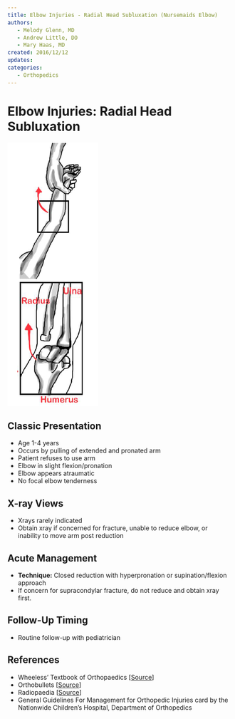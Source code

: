 ```yaml
---
title: Elbow Injuries - Radial Head Subluxation (Nursemaids Elbow)
authors:
   - Melody Glenn, MD
   - Andrew Little, DO
   - Mary Haas, MD
created: 2016/12/12
updates:
categories:
   - Orthopedics
---
```


# Elbow Injuries: Radial Head Subluxation

![Radial head subluxation drawing](image-1.png)

## Classic Presentation

- Age 1-4 years
- Occurs by pulling of extended and pronated arm
- Patient refuses to use arm
- Elbow in slight flexion/pronation
- Elbow appears atraumatic
- No focal elbow tenderness

## X-ray Views

- Xrays rarely indicated
- Obtain xray if concerned for fracture, unable to reduce elbow, or inability to move arm post reduction

## Acute Management

- **Technique:** Closed reduction with hyperpronation or supination/flexion approach
- If concern for supracondylar fracture, do not reduce and obtain xray first.

## Follow-Up Timing

- Routine follow-up with pediatrician

## References

- Wheeless’ Textbook of Orthopaedics [[Source](http://Wheelessonline.com)]
- Orthobullets [[Source](http://OrthoBullets.com)]
- Radiopaedia [[Source](http://Radiopaedia.org)]
- General Guidelines For Management for Orthopedic Injuries card by the Nationwide Children’s Hospital, Department of Orthopedics
